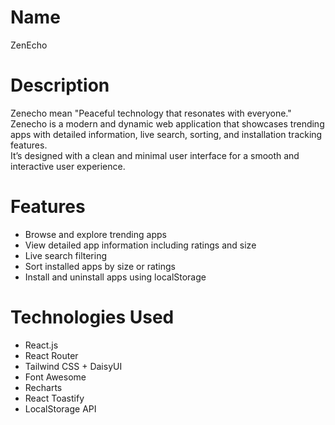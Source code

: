 # Name
 ZenEcho

# Description
Zenecho mean "Peaceful technology that resonates with everyone."
Zenecho is a modern and dynamic web application that showcases trending apps with detailed information, live search, sorting, and installation tracking features.  
It’s designed with a clean and minimal user interface for a smooth and interactive user experience.

# Features
- Browse and explore trending apps  
- View detailed app information including ratings and size  
- Live search filtering 
- Sort installed apps by size or ratings  
- Install and uninstall apps using localStorage   

# Technologies Used
- React.js 
- React Router 
- Tailwind CSS + DaisyUI
- Font Awesome
- Recharts
- React Toastify
- LocalStorage API

